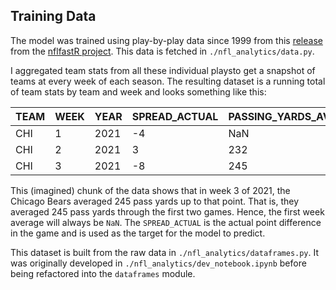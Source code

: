 ## Training Data

The model was trained using play-by-play data since 1999 from this [release](https://github.com/nflverse/nflverse-data/releases/tag/pbp) from the [nflfastR project](https://github.com/nflverse/nflfastR). This data is fetched in `./nfl_analytics/data.py`.

I aggregated team stats from all these individual playsto get a snapshot of teams at every week of each season. The resulting dataset is a running total of team stats by team and week and looks something like this:

| TEAM | WEEK | YEAR | SPREAD_ACTUAL | PASSING_YARDS_AVG | RUSHING_YARDS_AVG | PASSING_YARDS_ALLOWED_AVG | RUSHING_YARDS_ALLOWED_AVG |
| ---- | ---- | ---- | ------------- | ----------------- | ----------------- | ------------------------- | ------------------------- |
| CHI  | 1    | 2021 | -4            | NaN               | NaN               | NaN                       | NaN                       |
| CHI  | 2    | 2021 | 3             | 232               | 120               | 300                       | 95                        |
| CHI  | 3    | 2021 | -8            | 245               | 136               | 278                       | 102                       |

This (imagined) chunk of the data shows that in week 3 of 2021, the Chicago Bears averaged 245 pass yards up to that point. That is, they averaged 245 pass yards through the first two games. Hence, the first week average will always be `NaN`. The `SPREAD_ACTUAL` is the actual point difference in the game and is used as the target for the model to predict.

This dataset is built from the raw data in `./nfl_analytics/dataframes.py`. It was originally developed in `./nfl_analytics/dev_notebook.ipynb` before being refactored into the `dataframes` module.
